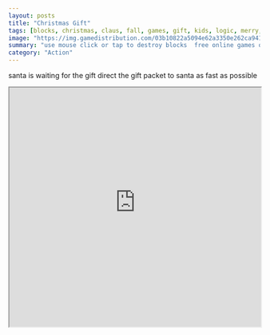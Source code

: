 ```yaml
---
layout: posts
title: "Christmas Gift"
tags: [blocks, christmas, claus, fall, games, gift, kids, logic, merry, physics, physicsboxes, santa, xmas, free, online, games, oyna, game, free, games, play, play, games]
image: "https://img.gamedistribution.com/03b10822a5094e62a3350e262ca9419b.jpg"
summary: "use mouse click or tap to destroy blocks  free online games oyna game free games play play games"
category: "Action"
---
```


santa is waiting for the gift direct the gift packet to santa as fast as possible

<iframe width="100%" height="480px;" src="https://html5.gamedistribution.com/03b10822a5094e62a3350e262ca9419b/"></iframe>